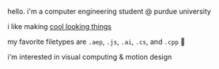 hello. i'm a computer engineering student @ purdue university

i like making [cool looking things](https://jadden.xyz/projects.html) 


my favorite filetypes are `.aep`, `.js`, `.ai`, `.cs`, and `.cpp` 🤖 

i'm interested in visual computing & motion design

<!--
**jaddenki/jaddenki** is a ✨ _special_ ✨ repository because its `README.md` (this file) appears on your GitHub profile.

Here are some ideas to get you started:

- 🔭 I’m currently working on ...
- 🌱 I’m currently learning ...
- 👯 I’m looking to collaborate on ...
- 🤔 I’m looking for help with ...
- 💬 Ask me about ...
- 📫 How to reach me: ...
- 😄 Pronouns: ...
- ⚡ Fun fact: ...
-->
